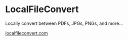 # LocalFileConvert
Locally convert between PDFs, JPGs, PNGs, and more...

[localfileconvert.com](https://localfileconvert.com/)